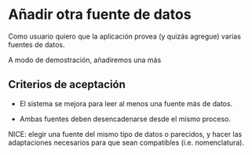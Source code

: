 # Añadir otra fuente de datos

Como usuario quiero que la aplicación provea (y quizás agregue) varias fuentes de datos.

A modo de demostración, añadiremos una más

## Criterios de aceptación

* El sistema se mejora para leer al menos una fuente más de datos.

* Ambas fuentes deben desencadenarse desde el mismo proceso.

NICE: elegir una fuente del mismo tipo de datos o parecidos, y hacer las adaptaciones necesarios para que sean compatibles (i.e. nomenclatura).


